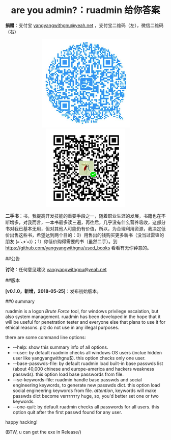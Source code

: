 <div align="center">
<img src="https://github.com/yangyangwithgnu/ruadmin/blob/master/pic/ascii-art%20logo.png" alt=""/><br>
</div>

<h1 align="center">are you admin?：ruadmin 给你答案</h1>

**捐赠**：支付宝 yangyangwithgnu@yeah.net ，支付宝二维码（左），微信二维码（右）
<div align="center">
<img src="https://raw.githubusercontent.com/yangyangwithgnu/yangyangwithgnu.github.io/master/pics/alipay_donate_qr.png" alt=""/>
<img src="https://raw.githubusercontent.com/yangyangwithgnu/yangyangwithgnu.github.io/master/pics/wechat_donate_qr.png" alt=""/><br>
</div>

**二手书**：书，我提高开发技能的重要手段之一，随着职业生涯的发展，书籍也在不断增多，对我而言，一本书最多读三遍，再往后，几乎没有什么营养吸收，这部分书对我已基本无用，但对其他人可能仍有价值，所以，为合理利用资源，我决定低价出售这些书，希望达到两个目的：0）用售出的钱购买更多新书（没当过雷锋的朋友 (๑´ڡ`๑)）；1）你低价购得需要的书（虽然二手）。到 https://github.com/yangyangwithgnu/used_books 看看有无你钟意的。


##公告

**讨论**：任何意见建议 yangyangwithgnu@yeah.net


##版本

**[v0.1.0，新增，2018-05-25]**：发布初始版本。


##0 summary 

ruadmin is a logon *Brute Force* tool, for windows privilege escalation, but also system management. ruadmin has been developed in the hope that it will be useful for penetration tester and everyone else that plans to use it for ethical reasons. plz do not use in any illegal purposes. 

there are some command line options: 
  * --help: show this summary info of all options. 
  * --user: by default ruadmin checks all windows OS users (inclue hidden user like yangyangwithgnu$). this option checks only one user. 
  * --base-passwds-file: by default ruadmin load built-in base passwds list (about 40,000 chinese and europe-america and hackers weakness passwds). this option load base passwords from file. 
  * --se-keywords-file: ruadmin handle base passwds and social engineering keywords, to generate new passwds dict. this option load social engineering keywords from file. *attention*, keywords will make passwds dict become verrrrrrry huge, so, you'd better set one or two keywords. 
  * --one-quit: by default ruadmin checks all passwords for all users. this option quit after the first passwd found for any user. 

happy hacking! 

(BTW, u can get the exe in Release/)
